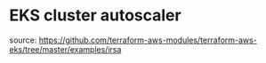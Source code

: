 # EKS cluster autoscaler

source: https://github.com/terraform-aws-modules/terraform-aws-eks/tree/master/examples/irsa
